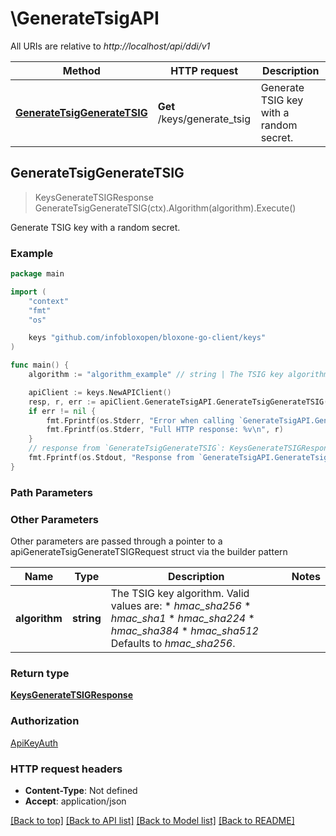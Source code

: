 # \GenerateTsigAPI

All URIs are relative to *http://localhost/api/ddi/v1*

Method | HTTP request | Description
------------- | ------------- | -------------
[**GenerateTsigGenerateTSIG**](GenerateTsigAPI.md#GenerateTsigGenerateTSIG) | **Get** /keys/generate_tsig | Generate TSIG key with a random secret.



## GenerateTsigGenerateTSIG

> KeysGenerateTSIGResponse GenerateTsigGenerateTSIG(ctx).Algorithm(algorithm).Execute()

Generate TSIG key with a random secret.



### Example

```go
package main

import (
	"context"
	"fmt"
	"os"

	keys "github.com/infobloxopen/bloxone-go-client/keys"
)

func main() {
	algorithm := "algorithm_example" // string | The TSIG key algorithm.  Valid values are: * _hmac_sha256_ * _hmac_sha1_ * _hmac_sha224_ * _hmac_sha384_ * _hmac_sha512_  Defaults to _hmac_sha256_. (optional)

	apiClient := keys.NewAPIClient()
	resp, r, err := apiClient.GenerateTsigAPI.GenerateTsigGenerateTSIG(context.Background()).Algorithm(algorithm).Execute()
	if err != nil {
		fmt.Fprintf(os.Stderr, "Error when calling `GenerateTsigAPI.GenerateTsigGenerateTSIG``: %v\n", err)
		fmt.Fprintf(os.Stderr, "Full HTTP response: %v\n", r)
	}
	// response from `GenerateTsigGenerateTSIG`: KeysGenerateTSIGResponse
	fmt.Fprintf(os.Stdout, "Response from `GenerateTsigAPI.GenerateTsigGenerateTSIG`: %v\n", resp)
}
```

### Path Parameters



### Other Parameters

Other parameters are passed through a pointer to a apiGenerateTsigGenerateTSIGRequest struct via the builder pattern


Name | Type | Description  | Notes
------------- | ------------- | ------------- | -------------
 **algorithm** | **string** | The TSIG key algorithm.  Valid values are: * _hmac_sha256_ * _hmac_sha1_ * _hmac_sha224_ * _hmac_sha384_ * _hmac_sha512_  Defaults to _hmac_sha256_. | 

### Return type

[**KeysGenerateTSIGResponse**](KeysGenerateTSIGResponse.md)

### Authorization

[ApiKeyAuth](../README.md#ApiKeyAuth)

### HTTP request headers

- **Content-Type**: Not defined
- **Accept**: application/json

[[Back to top]](#) [[Back to API list]](../README.md#documentation-for-api-endpoints)
[[Back to Model list]](../README.md#documentation-for-models)
[[Back to README]](../README.md)

